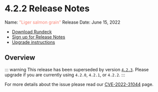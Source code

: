 # 4.2.2 Release Notes

Name: <span style="color: salmon"><span class="glyphicon glyphicon-grain"></span> "Liger salmon grain"</span>
Release Date: June 15, 2022

- [Download Rundeck](https://download.rundeck.com/)
- [Sign up for Release Notes](https://www.rundeck.com/release-notes-signup)
- [Upgrade instructions](/upgrading/)

## Overview


::: warning
This release has been superseded by version [`4.2.3`](version-4.2.3.md).  Please upgrade if you are currently using `4.2.0`, `4.2.1`, or `4.2.2`.
:::

For more details about the issue please read our [CVE-2022-31044](/history/cves/cve-2022-31044.md) page.
